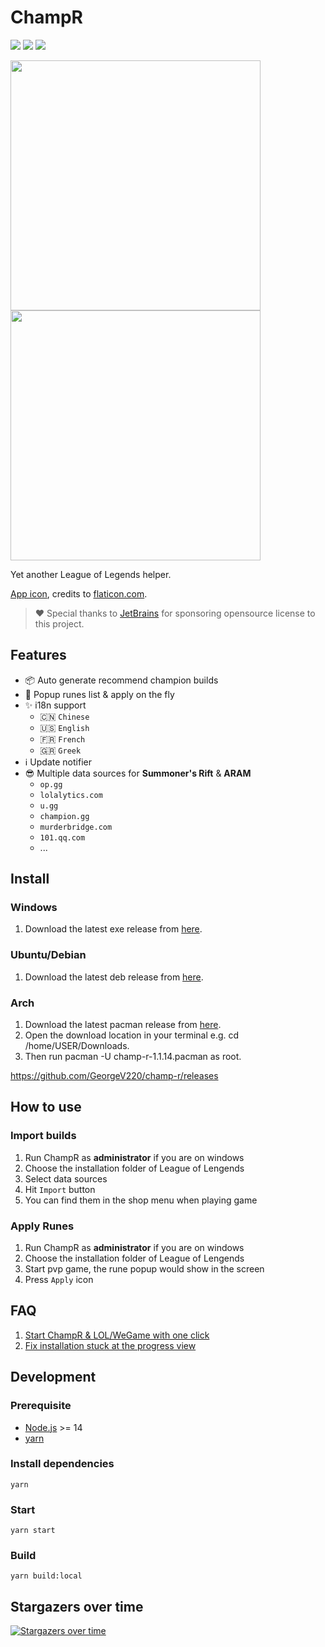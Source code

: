 # ChampR

[![](https://img.shields.io/github/v/release/GeorgeV220/champ-r?label=LATEST%20VERSION&style=for-the-badge)](https://github.com/GeorgeV220/champ-r/releases/latest)
[![](https://img.shields.io/github/downloads/GeorgeV220/champ-r/total?style=for-the-badge)](https://github.com/GeorgeV220/champ-r/releases)
[![](https://img.shields.io/github/workflow/status/GeorgeV220/champ-r/Test%20Build?style=for-the-badge&color=65C0A3)](https://github.com/GeorgeV220/champ-r/actions)

<img src="https://user-images.githubusercontent.com/1357073/119595829-bc218680-be10-11eb-8e06-cb47902a7d11.png" height="400" /> <img src="https://user-images.githubusercontent.com/1357073/119310086-da1ca900-bca1-11eb-9d1e-73cae2b36c0c.png" height="400" />

Yet another League of Legends helper.

[App icon](https://www.flaticon.com/free-icon/dog_2767976), credits to [flaticon.com](https://www.flaticon.com/).

> ❤️ Special thanks to [JetBrains](https://www.jetbrains.com/?from=champ-r) for sponsoring opensource license to this project.

## Features

- 📦 Auto generate recommend champion builds
- 🎉 Popup runes list & apply on the fly
- ✨ i18n support
    - 🇨🇳 `Chinese`
    - 🇺🇸 `English`
    - 🇫🇷 `French`
    - 🇬🇷 `Greek`
- ℹ️ Update notifier
- 😎 Multiple data sources for **Summoner's Rift** & **ARAM**
  - `op.gg`
  - `lolalytics.com`
  - `u.gg`
  - `champion.gg`
  - `murderbridge.com`
  - `101.qq.com`
  - ...

## Install

### Windows
1. Download the latest exe release from [here](https://github.com/GeorgeV220/champ-r/releases).
### Ubuntu/Debian
1. Download the latest deb release from [here](https://github.com/GeorgeV220/champ-r/releases).
### Arch
1. Download the latest pacman release from [here](https://github.com/GeorgeV220/champ-r/releases).
2. Open the download location in your terminal e.g. cd /home/USER/Downloads.
3. Then run pacman -U champ-r-1.1.14.pacman as root.

https://github.com/GeorgeV220/champ-r/releases

## How to use

### Import builds

1. Run ChampR as **administrator** if you are on windows
2. Choose the installation folder of League of Lengends
3. Select data sources
4. Hit `Import` button
5. You can find them in the shop menu when playing game

### Apply Runes

1. Run ChampR as **administrator** if you are on windows
2. Choose the installation folder of League of Lengends
3. Start pvp game, the rune popup would show in the screen
4. Press `Apply` icon

## FAQ

1. [Start ChampR & LOL/WeGame with one click](https://github.com/cangzhang/champ-r/issues/63)
2. [Fix installation stuck at the progress view](https://github.com/cangzhang/champ-r/issues/64)

## Development

### Prerequisite

- [Node.js](https://nodejs.org/en/) >= 14
- [yarn](https://classic.yarnpkg.com/lang/en/)

### Install dependencies

```console
yarn
```

### Start

```console
yarn start
```

### Build

```console
yarn build:local
```


## Stargazers over time

[![Stargazers over time](https://starchart.cc/cangzhang/champ-r.svg)](https://starchart.cc/cangzhang/champ-r)
